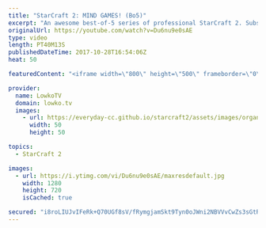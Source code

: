 ```yaml
---
title: "StarCraft 2: MIND GAMES! (Bo5)"
excerpt: "An awesome best-of-5 series of professional StarCraft 2. Subscribe for more videos: http://lowko.tv/youtube Professional best-of-7: https://goo.gl/cLp2ev  Bly versus Harstem in a fun series of high level StarCraft 2. In these matches, both players continously change up their build orders and try to outsmart"
originalUrl: https://youtube.com/watch?v=Du6nu9e0sAE
type: video
length: PT40M13S
publishedDateTime: 2017-10-28T16:54:06Z
heat: 50

featuredContent: "<iframe width=\"800\" height=\"500\" frameborder=\"0\" src=\"https://www.youtube.com/embed/Du6nu9e0sAE\" allow=\"accelerometer; autoplay; encrypted-media; gyroscope; picture-in-picture\" allowfullscreen></iframe>"

provider:
  name: LowkoTV
  domain: lowko.tv
  images:
    - url: https://everyday-cc.github.io/starcraft2/assets/images/organizations/lowko.tv-50x50.jpg
      width: 50
      height: 50

topics:
  - StarCraft 2

images:
  - url: https://i.ytimg.com/vi/Du6nu9e0sAE/maxresdefault.jpg
    width: 1280
    height: 720
    isCached: true

secured: "i8roLIUJvIFeRk+Q70UGf8sV/fRymgjamSkt9Tyn0oJWni2NBVVvCwZs3sGtRABXCdQtFpIqvrvo9VSesJrRFzzjb9oZV4cizbiHn4B8UUnUguh/8O0vb25XiXhj5ec3Aau6IbsMBSPEri95p1SzSnHucl1eHImKy378Uxtz03G5i3RJxpm5mVyvq9/+7hbLqayr+QzwudJN0r85FPEY5JkI1d5dqToOA6NG2kJ8NR0cm3vY5dU1np2/ZLsNVbXUppxy3lYvwl5W/pLRYBUcc1Y6fqYSWjfiMPsX5Dy63Wpx7IME69xW/CwTbEijqhCRY3bwaIp8WKjpZFcvA9AblCL1ZguuU0LAifNzTWHjyeWMYEQptv/8T0Mw+4y5kcDiQ+WYRfBr99hirxetSSwbVvMGvn5ZWgJhcxddOQYZGaE=;wOF+VRtkwZXXJNH7V0799w=="
---
```


